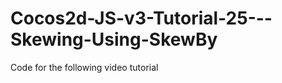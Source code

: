 Cocos2d-JS-v3-Tutorial-25---Skewing-Using-SkewBy
================================================

Code for the following video tutorial 
